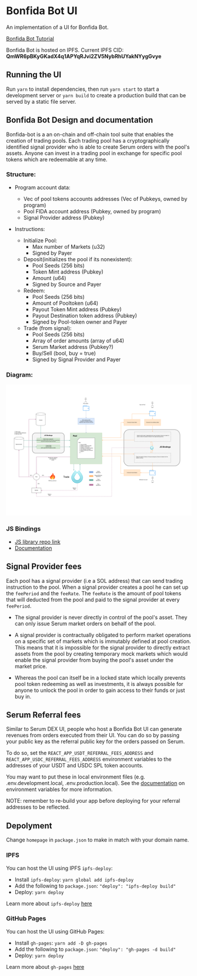 # Bonfida Bot UI

An implementation of a UI for Bonfida Bot.

[Bonfida Bot Tutorial](https://www.youtube.com/watch?v=6BFmyi0qnEI)

Bonfida Bot is hosted on IPFS. Current IPFS CID: **QmWR6pBKyGKadX4q1APYqRJvi2ZV5NybRhUYakNYygGvye**

## Running the UI

Run `yarn` to install dependencies, then run `yarn start` to start a development server or `yarn build` to create a production build that can be served by a static file server.

## Bonfida Bot Design and documentation

Bonfida-bot is a an on-chain and off-chain tool suite that enables the creation of trading pools. Each trading pool has a cryptographically identified signal provider who is able to create Serum orders with the pool's assets. Anyone can invest in a trading pool in exchange for specific pool tokens which are redeemable at any time.

### Structure:

- Program account data:

  - Vec of pool tokens accounts addresses (Vec of Pubkeys, owned by program)
  - Pool FIDA account address (Pubkey, owned by program)
  - Signal Provider address (Pubkey)

- Instructions:
  - Initialize Pool:
    - Max number of Markets (u32)
    - Signed by Payer
  - Deposit(initializes the pool if its nonexistent):
    - Pool Seeds (256 bits)
    - Token Mint address (Pubkey)
    - Amount (u64)
    - Signed by Source and Payer
  - Redeem:
    - Pool Seeds (256 bits)
    - Amount of Pooltoken (u64)
    - Payout Token Mint address (Pubkey)
    - Payout Destination token address (Pubkey)
    - Signed by Pool-token owner and Payer
  - Trade (from signal):
    - Pool Seeds (256 bits)
    - Array of order amounts (array of u64)
    - Serum Market address (Pubkey?)
    - Buy/Sell (bool, buy = true)
    - Signed by Signal Provider and Payer

### Diagram:

![structure-diagram](src/assets/readme/bonfida-bot-architecture.png)

### JS Bindings

- [JS library repo link](https://github.com/Bonfida/bonfida-bot/tree/main/js)
- [Documentation](https://bonfida.github.io/bonfida-bot-docs/)

## Signal Provider fees

Each pool has a signal provider (i.e a SOL address) that can send trading instruction to the pool. When a signal provider creates a pool he can set up the `feePeriod` and the `feeRate`. The `feeRate` is the amount of pool tokens that will deducted from the pool and paid to the signal provider at every `feePeriod`.

- The signal provider is never directly in control of the pool's asset. They can only issue Serum market orders on behalf of the pool.

- A signal provider is contractually obligated to perform market operations on a specific set of markets which is immutably defined at pool creation. This means that it is impossible for the signal provider to directly extract assets from the pool by creating temporary mock markets which would enable the signal provider from buying the pool's asset under the market price.

- Whereas the pool can itself be in a locked state which locally prevents pool token redeeming as well as investments, it is always possible for anyone to unlock the pool in order to gain access to their funds or just buy in.

## Serum Referral fees

Similar to Serum DEX UI, people who host a Bonfida Bot UI can generate revenues from orders executed from their UI. You can do so by passing your public key as the referral public key for the orders passed on Serum.

To do so, set the `REACT_APP_USDT_REFERRAL_FEES_ADDRESS` and `REACT_APP_USDC_REFERRAL_FEES_ADDRESS` environment variables to the addresses of your USDT and USDC SPL token accounts.

You may want to put these in local environment files (e.g. .env.development.local, .env.production.local). See the [documentation](https://create-react-app.dev/docs/adding-custom-environment-variables) on environment variables for more information.

NOTE: remember to re-build your app before deploying for your referral addresses to be reflected.

## Depolyment

Change `homepage` in `package.json` to make in match with your domain name.

### IPFS

You can host the UI using IPFS `ipfs-deploy`:

- Install `ipfs-deploy`: `yarn global add ipfs-deploy`
- Add the following to `package.json`: `"deploy": "ipfs-deploy build"`
- Deploy: `yarn deploy`

Learn more about `ipfs-deploy` [here](https://github.com/ipfs-shipyard/ipfs-deploy)

### GitHub Pages

You can host the UI using GitHub Pages:

- Install `gh-pages`: `yarn add -D gh-pages`
- Add the following to `package.json`: `"deploy": "gh-pages -d build"`
- Deploy: `yarn deploy`

Learn more about `gh-pages` [here](https://github.com/tschaub/gh-pages)
